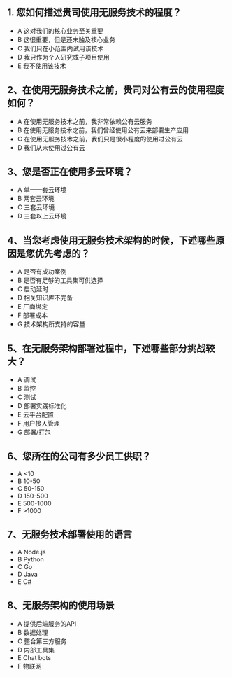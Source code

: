 ## 1. 您如何描述贵司使用无服务技术的程度？
- A  这对我们的核心业务至关重要
- B  这很重要，但是还未触及核心业务
- C  我们只在小范围内试用该技术
- D  我只作为个人研究或子项目使用
- E  我不使用该技术

## 2、在使用无服务技术之前，贵司对公有云的使用程度如何？

- A  在使用无服务技术之前，我非常依赖公有云服务
- B  在使用无服务技术之前，我们曾经使用公有云来部署生产应用
- C  在使用无服务技术之前，我们只是很小程度的使用过公有云
- D  我们从未使用过公有云

## 3、您是否正在使用多云环境？

- A  单一一套云环境
- B  两套云环境
- C  三套云环境
- D 三套以上云环境

## 4、当您考虑使用无服务技术架构的时候，下述哪些原因是您优先考虑的？

- A  是否有成功案例
- B  是否有足够的工具集可供选择
- C  启动延时
- D  相关知识库不完备
- E  厂商绑定
- F  部署成本
- G  技术架构所支持的容量

## 5、在无服务架构部署过程中，下述哪些部分挑战较大？

- A  调试
- B  监控
- C  测试
- D 部署实践标准化
- E  云平台配置
- F  用户接入管理
- G  部署/打包

## 6、您所在的公司有多少员工供职？

- A  <10
- B  10-50
- C  50-150
- D  150-500  
- E  500-1000
- F  >1000

## 7、无服务技术部署使用的语言

- A  Node.js
- B  Python
- C  Go
- D  Java
- E  C#

## 8、无服务架构的使用场景

- A  提供后端服务的API
- B  数据处理
- C  整合第三方服务
- D  内部工具集
- E  Chat bots
- F  物联网
